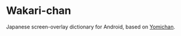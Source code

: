 # Wakari-chan

Japanese screen-overlay dictionary for Android, based on [Yomichan](https://foosoft.net/projects/yomichan/).